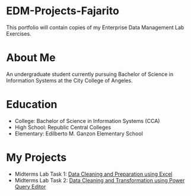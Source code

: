 # EDM-Projects-Fajarito

This portfolio will contain copies of my Enterprise Data Management Lab Exercises.

# About Me
An undergraduate student currently pursuing Bachelor of Science in Information Systems at the City College of Angeles.
# Education
- College: Bachelor of Science in Information Systems (CCA)
- High School: Republic Central Colleges
- Elementary: Edilberto M. Ganzon Elementary School
  
# My Projects
- Midterms Lab Task 1: [Data Cleaning and Preparation using Excel](https://github.com/angelie2/EDM-Projects-Fajarito/blob/main/Midterm%20Task%201/README.md)
- Midterms Lab Task 2: [Data Cleaning and Transformation using Power Query Editor](https://github.com/angelie2/EDM-Projects-Fajarito/blob/main/Midterm%20Task%202/README.md)
